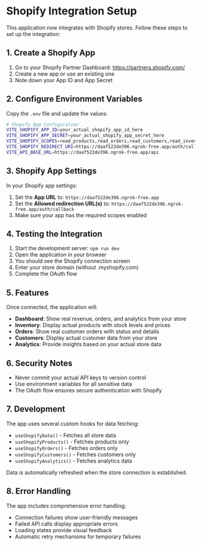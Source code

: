 # Shopify Integration Setup

This application now integrates with Shopify stores. Follow these steps to set up the integration:

## 1. Create a Shopify App

1. Go to your Shopify Partner Dashboard: https://partners.shopify.com/
2. Create a new app or use an existing one
3. Note down your App ID and App Secret

## 2. Configure Environment Variables

Copy the `.env` file and update the values:

```bash
# Shopify App Configuration
VITE_SHOPIFY_APP_ID=your_actual_shopify_app_id_here
VITE_SHOPIFY_APP_SECRET=your_actual_shopify_app_secret_here
VITE_SHOPIFY_SCOPES=read_products,read_orders,read_customers,read_inventory,read_analytics
VITE_SHOPIFY_REDIRECT_URI=https://daaf522de396.ngrok-free.app/auth/callback
VITE_API_BASE_URL=https://daaf522de396.ngrok-free.app/api
```

## 3. Shopify App Settings

In your Shopify app settings:

1. Set the **App URL** to: `https://daaf522de396.ngrok-free.app`
2. Set the **Allowed redirection URL(s)** to: `https://daaf522de396.ngrok-free.app/auth/callback`
3. Make sure your app has the required scopes enabled

## 4. Testing the Integration

1. Start the development server: `npm run dev`
2. Open the application in your browser
3. You should see the Shopify connection screen
4. Enter your store domain (without .myshopify.com)
5. Complete the OAuth flow

## 5. Features

Once connected, the application will:

- **Dashboard**: Show real revenue, orders, and analytics from your store
- **Inventory**: Display actual products with stock levels and prices
- **Orders**: Show real customer orders with status and details
- **Customers**: Display actual customer data from your store
- **Analytics**: Provide insights based on your actual store data

## 6. Security Notes

- Never commit your actual API keys to version control
- Use environment variables for all sensitive data
- The OAuth flow ensures secure authentication with Shopify

## 7. Development

The app uses several custom hooks for data fetching:

- `useShopifyData()` - Fetches all store data
- `useShopifyProducts()` - Fetches products only
- `useShopifyOrders()` - Fetches orders only
- `useShopifyCustomers()` - Fetches customers only
- `useShopifyAnalytics()` - Fetches analytics data

Data is automatically refreshed when the store connection is established.

## 8. Error Handling

The app includes comprehensive error handling:

- Connection failures show user-friendly messages
- Failed API calls display appropriate errors
- Loading states provide visual feedback
- Automatic retry mechanisms for temporary failures
